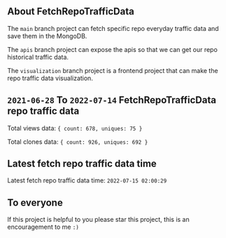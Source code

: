## About FetchRepoTrafficData

The `main` branch project can fetch specific repo everyday traffic data and save them in the MongoDB.

The `apis` branch project can expose the apis so that we can get our repo historical traffic data.

The `visualization` branch project is a frontend project that can make the repo traffic data visualization.

## `2021-06-28` To `2022-07-14` FetchRepoTrafficData repo traffic data

Total views data: `{ count: 678, uniques: 75 }`

Total clones data: `{ count: 926, uniques: 692 }`

## Latest fetch repo traffic data time

Latest fetch repo traffic data time: `2022-07-15 02:00:29`

## To everyone

If this project is helpful to you please star this project, this is an encouragement to me `:)`



